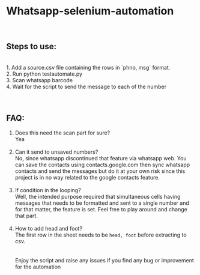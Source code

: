 # Whatsapp-selenium-automation
<br>

## Steps to use:
<br>
1. Add a source.csv file containing the rows in  `phno, msg` format.<br>
2. Run python testautomate.py<br>
3. Scan whatsapp barcode<br>
4. Wait for the script to send the message to each of the number<br>
<br><br>

## FAQ:
1. Does this need the scan part for sure?<br>
Yea
<br><br>
2. Can it send to unsaved numbers?<br>
No, since whatsapp discontinued that feature via whatsapp web. You can save the contacts using contacts.google.com then sync whatsapp contacts and send the messages but do it at your own risk since this project is in no way related to the google contacts feature.
<br><br>
3. If condition in the looping?<br>
Well, the intended purpose required that simultaneous cells having messages that needs to be formatted and sent to a single number and for that matter, the feature is set. Feel free to play around and change that part.
<br><br>
4. How to add head and foot?<br>
The first row in the sheet needs to be  `head, foot` before extracting to csv.<br>
<br><br>
Enjoy the script and raise any issues if you find any bug or improvement for the automation
